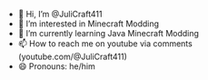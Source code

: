 - 👋 Hi, I’m @JuliCraft411
- 👀 I’m interested in Minecraft Modding
- 🌱 I’m currently learning Java Minecraft Modding
- 📫 How to reach me on youtube via comments (youtube.com/@JuliCraft411)
- 😄 Pronouns: he/him


